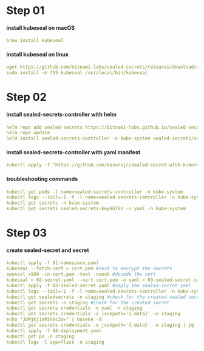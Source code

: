 # Step 01
#### install kubeseal on macOS
```yaml
brew install kubeseal
```
#### install kubeseal on linux
```yaml
wget https://github.com/bitnami-labs/sealed-secrets/releases/download/v0.16.0/kubeseal-linux-amd64 -O kubeseal
sudo install -m 755 kubeseal /usr/local/bin/kubeseal
```
# Step 02
#### install sealed-secrets-controller with helm
```yaml
helm repo add sealed-secrets https://bitnami-labs.github.io/sealed-secrets
helm repo update
helm install sealed-secrets-controller -n kube-system sealed-secrets/sealed-secrets
```
#### install sealed-secrets-controller with yaml manifest
```yaml
kubectl apply -f "https://github.com/kasunsjc/sealed-secret-with-kubernetes/blob/main/bitnami-sealed-controller/controller.yaml" -n kube-system
```

#### troubleshooting commands
```yaml
kubectl get pods -l name=sealed-secrets-controller -n kube-system
kubectl logs --tail=-1 -f -l name=sealed-secrets-controller -n kube-system
kubectl get secrets -n kube-system
kubectl get secrets sealed-secrets-key6676z -o yaml -n kube-system
```
# Step 03
#### create sealed-secret and secret
```yaml
kubectl apply -f 01-namespace.yaml
kubeseal --fetch-cert > cert.pem #cert to encrypt the secrets
openssl x509 -in cert.pem -text -noout #decode the cert
kubeseal < 02-secret.yaml --cert cert.pem -o yaml > 03-sealed-secret.yaml #create sealed-secret yaml
kubectl apply -f 03-sealed-secret.yaml #apply the sealed-secret yaml
kubectl logs --tail=-1 -f -l name=sealed-secrets-controller -n kube-system #check to confirm it's unsealed
kubectl get sealedsecrets -n staging #check for the created sealed secret
kubectl get secrets -n staging #check for the created secret
kubectl get secrets credentials -o yaml -n staging
kubectl get secrets credentials -o jsonpath='{.data}' -n staging
echo "JDMjKjIxMzRhc2Q=" | base64 -d
kubectl get secrets credentials -o jsonpath='{.data}' -n staging | jq -r '.token' | base64 -d
kubectl apply -f 04-deployment.yaml
kubectl get po -n staging
kubectl logs -l app=flask -n staging
```

